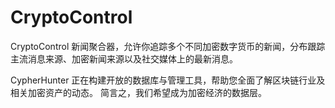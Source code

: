 # CryptoControl

CryptoControl 新闻聚合器，允许你追踪多个不同加密数字货币的新闻，分布跟踪主流消息来源、加密新闻来源以及社交媒体上的最新消息。

CypherHunter 正在构建开放的数据库与管理工具，帮助您全面了解区块链行业及相关加密资产的动态。 简言之，我们希望成为加密经济的数据层。
